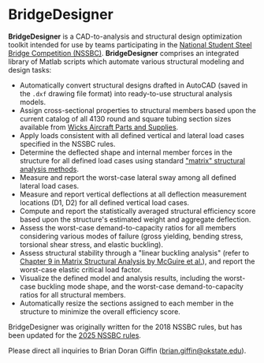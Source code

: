 # BridgeDesigner

**BridgeDesigner** is a CAD-to-analysis and structural design optimization toolkit intended for use by teams participating in the [National Student Steel Bridge Competition (NSSBC)](https://www.aisc.org/education/university-programs/student-steel-bridge-competition).
**BridgeDesigner** comprises an integrated library of Matlab scripts which automate various structural modeling and design tasks:
- Automatically convert structural designs drafted in AutoCAD (saved in the `.dxf` drawing file format) into ready-to-use structural analysis models.
- Assign cross-sectional properties to structural members based upon the current catalog of all 4130 round and square tubing section sizes available from [Wicks Aircraft Parts and Supplies](https://www.wicksaircraft.com).
- Apply loads consistent with all defined vertical and lateral load cases specified in the NSSBC rules.
- Determine the deflected shape and internal member forces in the structure for all defined load cases using standard ["matrix" structural analysis methods](https://digitalcommons.bucknell.edu/books/7/).
- Measure and report the worst-case lateral sway among all defined lateral load cases.
- Measure and report vertical deflections at all deflection measurement locations (D1, D2) for all defined vertical load cases.
- Compute and report the statistically averaged structural efficiency score based upon the structure's estimated weight and aggregate deflection.
- Assess the worst-case demand-to-capacity ratios for all members considering various modes of failure (gross yielding, bending stress, torsional shear stress, and elastic buckling).
- Assess structural stability through a "linear buckling analysis" (refer to [Chapter 9 in Matrix Structural Analysis by McGuire et al.](https://digitalcommons.bucknell.edu/cgi/viewcontent.cgi?article=1006&context=books)), and report the worst-case elastic critical load factor.
- Visualize the defined model and analysis results, including the worst-case buckling mode shape, and the worst-case demand-to-capacity ratios for all structural members.
- Automatically resize the sections assigned to each member in the structure to minimize the overall efficiency score.

BridgeDesigner was originally written for the 2018 NSSBC rules, but has been updated for the [2025 NSSBC rules](https://www.aisc.org/globalassets/aisc/university-programs/ssbc/rules/ssbc-2025-rules.pdf).

Please direct all inquiries to Brian Doran Giffin ([brian.giffin@okstate.edu](mailto:brian.giffin@okstate.edu)).
